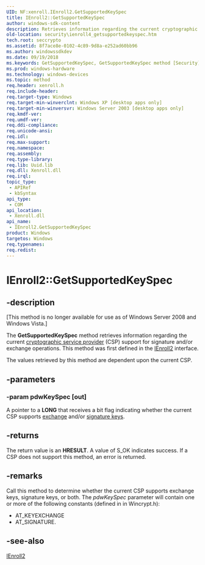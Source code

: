 ```yaml
---
UID: NF:xenroll.IEnroll2.GetSupportedKeySpec
title: IEnroll2::GetSupportedKeySpec
author: windows-sdk-content
description: Retrieves information regarding the current cryptographic service provider (CSP) support for signature and/or exchange operations.
old-location: security\ienroll4_getsupportedkeyspec.htm
tech.root: seccrypto
ms.assetid: 8f7ace8e-0102-4c89-9d8a-e252ad60bb96
ms.author: windowssdkdev
ms.date: 09/19/2018
ms.keywords: GetSupportedKeySpec, GetSupportedKeySpec method [Security], GetSupportedKeySpec method [Security],IEnroll2 interface, IEnroll2 interface [Security],GetSupportedKeySpec method, IEnroll2.GetSupportedKeySpec, IEnroll2::GetSupportedKeySpec, security.ienroll4_getsupportedkeyspec, xenroll/IEnroll2::GetSupportedKeySpec
ms.prod: windows-hardware
ms.technology: windows-devices
ms.topic: method
req.header: xenroll.h
req.include-header: 
req.target-type: Windows
req.target-min-winverclnt: Windows XP [desktop apps only]
req.target-min-winversvr: Windows Server 2003 [desktop apps only]
req.kmdf-ver: 
req.umdf-ver: 
req.ddi-compliance: 
req.unicode-ansi: 
req.idl: 
req.max-support: 
req.namespace: 
req.assembly: 
req.type-library: 
req.lib: Uuid.lib
req.dll: Xenroll.dll
req.irql: 
topic_type:
 - APIRef
 - kbSyntax
api_type:
 - COM
api_location:
 - Xenroll.dll
api_name:
 - IEnroll2.GetSupportedKeySpec
product: Windows
targetos: Windows
req.typenames: 
req.redist: 
---
```


# IEnroll2::GetSupportedKeySpec


## -description


<p class="CCE_Message">[This method is no longer available for use as of Windows Server 2008 and Windows Vista.]

The <b>GetSupportedKeySpec</b> method retrieves information regarding the current <a href="https://msdn.microsoft.com/db46def4-bfdc-4801-a57d-d568e94a2dbb">cryptographic service provider</a> (CSP) support for signature and/or exchange operations. This method was first defined in the <a href="https://msdn.microsoft.com/60a28944-35de-4ea2-8523-5634685ac224">IEnroll2</a> interface.

The values retrieved by this method are dependent upon the current CSP.


## -parameters




### -param pdwKeySpec [out]

A pointer to a <b>LONG</b> that receives a bit flag indicating whether the current CSP supports <a href="https://msdn.microsoft.com/f1caccd2-3453-448e-b194-bf899eff8091">exchange</a> and/or <a href="https://msdn.microsoft.com/3e9d7672-2314-45c8-8178-5a0afcfd0c50">signature keys</a>.


## -returns



The return value is an <b>HRESULT</b>. A value of S_OK indicates success. If a CSP does not support this method, an error is returned.




## -remarks




Call this method to determine whether the current CSP supports exchange keys, signature keys, or both. The <i>pdwKeySpec</i> parameter will contain one or more of the following constants (defined in in Wincrypt.h):

<ul>
<li>AT_KEYEXCHANGE</li>
<li>AT_SIGNATURE.</li>
</ul>





## -see-also




<a href="https://msdn.microsoft.com/133529fb-e02a-41a2-83df-646cbc01dbe9">IEnroll2</a>
 

 

